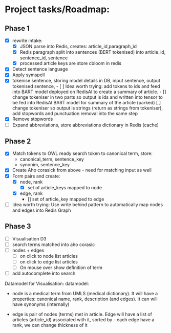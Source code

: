 # Project tasks/Roadmap:

## Phase 1

- [x]  rewrite intake:
    - [x]  JSON parse into Redis, creates:  article_id,paragraph_id
    - [x]  Redis paragraph split into sentences (BERT tokenised) into article_id, sentence_id, sentence
    - [x]  processed article keys are store cbloom in redis

- [x]  Detect sentence language
- [x]  Apply symspell
- [x]  tokenise sentence, storing model details in DB, input sentence, output tokenised sentence,
        - [ ]  Idea worth trying: add tokens to ids and feed into BART model deployed on RedisAI to create a summary of article.
        - [] change tokeniser in two parts so output is ids and written into tensor to be fed into RedisAI BART model for summary of the article (parked)
  [ ]  change tokeniser so output is strings (return as strings from tokeniser), add stopwords and punctuation removal into the same step 
- [x]  Remove stopwords
- [ ]  Expand abbreviations, store abbreviations dictionary in Redis (cache)

## Phase 2

- [x]  Match tokens to OWL ready search token to canonical term, store:
    - canonical_term, sentence_key
    - synonim, sentence_key
- [x]  Create Aho corasick from above - need for matching input as well
- [x]  Form pairs and create:
    - [x]  node, rank
        - [x]  set of article_keys mapped to node
    - [x]  edge, rank
        - []  set of article_key mapped to edge
- [ ] Idea worth trying: Use write behind pattern to automatically map nodes and edges into Redis Graph

## Phase 3

- [ ]  Visualisation D3
- [ ]  search terms matched into aho corasic
- [ ]  nodes + edges
    - [ ]  on click to node list articles
    - [ ]  on click to edge list articles
    - [ ]  On mouse over show definition of term
- [ ]  add autocomplete into search

Datamodel for Visualisation:
datamodel:
* node is a medical term from UMLS (medical dictionary). It will have a properties: canonical name, rank, description (and edges). It can will have synonyms  (internally)

* edge is pair of nodes (terms) met in article. Edge will have a list of articles (article_id) associated with it, sorted by - each edge have a rank, we can change thickness of it